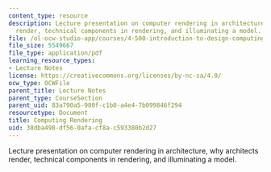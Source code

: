 ```yaml
---
content_type: resource
description: Lecture presentation on computer rendering in architecture, why architects
  render, technical components in rendering, and illuminating a model.
file: /ol-ocw-studio-app/courses/4-500-introduction-to-design-computing-fall-2008/38dba498df560afacf8ac593380b2d27_lec4.pdf
file_size: 5549667
file_type: application/pdf
learning_resource_types:
- Lecture Notes
license: https://creativecommons.org/licenses/by-nc-sa/4.0/
ocw_type: OCWFile
parent_title: Lecture Notes
parent_type: CourseSection
parent_uid: 83a790a5-980f-c1b0-a4e4-7b099846f294
resourcetype: Document
title: Computing Rendering
uid: 38dba498-df56-0afa-cf8a-c593380b2d27
---
```

Lecture presentation on computer rendering in architecture, why architects render, technical components in rendering, and illuminating a model.